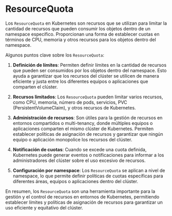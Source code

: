 # ResourceQuota

Los `ResourceQuota` en Kubernetes son recursos que se utilizan para limitar la cantidad de recursos que pueden consumir los objetos dentro de un namespace específico. Proporcionan una forma de establecer cuotas en términos de CPU, memoria y otros recursos para los objetos dentro del namespace.

Algunos puntos clave sobre los `ResourceQuota`:

1. **Definición de límites**: Permiten definir límites en la cantidad de recursos que pueden ser consumidos por los objetos dentro del namespace. Esto ayuda a garantizar que los recursos del clúster se utilicen de manera eficiente y justa entre los diferentes equipos o aplicaciones que comparten el clúster.

2. **Recursos limitados**: Los `ResourceQuota` pueden limitar varios recursos, como CPU, memoria, número de pods, servicios, PVC (PersistentVolumeClaim), y otros recursos de Kubernetes.

3. **Administración de recursos**: Son útiles para la gestión de recursos en entornos compartidos o multi-tenancy, donde múltiples equipos o aplicaciones comparten el mismo clúster de Kubernetes. Permiten establecer políticas de asignación de recursos y garantizar que ningún equipo o aplicación monopolice los recursos del clúster.

4. **Notificación de cuotas**: Cuando se excede una cuota definida, Kubernetes puede generar eventos o notificaciones para informar a los administradores del clúster sobre el uso excesivo de recursos.

5. **Configuración por namespace**: Los `ResourceQuota` se aplican a nivel de namespace, lo que permite definir políticas de cuotas específicas para diferentes áreas, equipos o aplicaciones dentro del clúster.

En resumen, los `ResourceQuota` son una herramienta importante para la gestión y el control de recursos en entornos de Kubernetes, permitiendo establecer límites y políticas de asignación de recursos para garantizar un uso eficiente y equitativo del clúster.